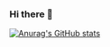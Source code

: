 ### Hi there 👋
[![Anurag's GitHub stats](https://github-readme-stats.vercel.app/api?username=yuki00yossi&theme=synthwave)](https://github.com/anuraghazra/github-readme-stats)
<!--
**yuki00yossi/yuki00yossi** is a ✨ _special_ ✨ repository because its `README.md` (this file) appears on your GitHub profile.

Here are some ideas to get you started:

- 🔭 I’m currently working on ...
- 🌱 I’m currently learning ...
- 👯 I’m looking to collaborate on ...
- 🤔 I’m looking for help with ...
- 💬 Ask me about ...
- 📫 How to reach me: ...
- 😄 Pronouns: ...
- ⚡ Fun fact: ...
-->
